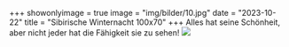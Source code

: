 +++
showonlyimage = true
image = "img/bilder/10.jpg"
date = "2023-10-22"
title = "Sibirische Winternacht 100x70"
+++
Alles hat seine Schönheit, aber nicht jeder hat die Fähigkeit sie zu sehen!
![](/img/bilder/10.jpg)